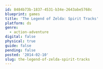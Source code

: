 ```yaml
---
id: 8484b73b-1837-4531-b34e-2643abe5768c
blueprint: games
title: 'The Legend of Zelda: Spirit Tracks'
platform: ds
genre:
  - action-adventure
digital: false
physical: true
guide: false
pending: false
posted: '2014-02-10'
slug: the-legend-of-zelda-spirit-tracks
---
```

